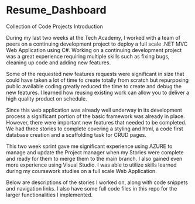 # Resume_Dashboard
 Collection of Code Projects
Introduction

During my last two weeks at the Tech Academy, I worked with a team of peers on a continuing development project to deploy a full scale .NET MVC Web Application using C#. Working on a continuing development project was a great experience requiring multiple skills such as fixing bugs, cleaning up code and adding new features. 

Some of the requested new features requests were significant in size that could have taken a lot of time to create totally from scratch but repurposing public available coding greatly reduced the time to create and debug the new features. I learned how reusing existing work can allow you to deliver a high quality product on schedule. 

Since this web application was already well underway in its development process a significant portion of the basic framework was already in place. However, there were important new features that needed to be completed. We had three stories to complete covering a styling and html, a code first database creation and a scaffolding task for CRUD pages.

This two week sprint gave me significant experience using AZURE to manage and update the Project manager when my Stories were complete and ready for them to merge them to the main branch. I also gained even more experience using Visual Studio. I was able to utilize skills learned during my coursework studies on a full scale Web Application.

Below are descriptions of the stories I worked on, along with code snippets and navigation links. I also have some full code files in this repo for the larger functionalities I implemented.

